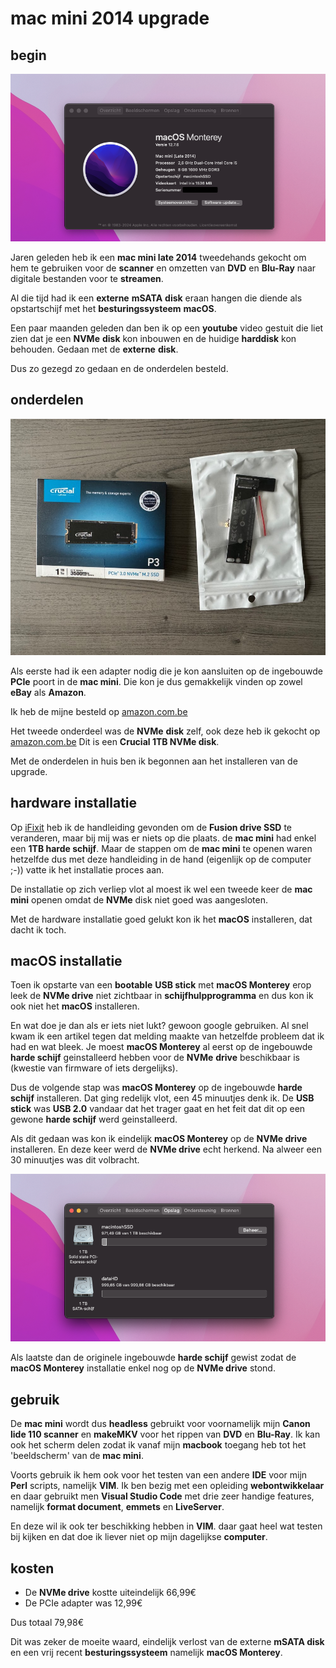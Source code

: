 # mac mini 2014 upgrade

## begin

![mac mini late 2014 info](images/mac-mini-info.png "mac mini info")

Jaren geleden heb ik een **mac mini late 2014** tweedehands gekocht om hem te gebruiken voor de **scanner** en omzetten van **DVD** en **Blu-Ray** naar digitale bestanden voor te **streamen**.

Al die tijd had ik een **externe** **mSATA** **disk** eraan hangen die diende als opstartschijf met het **besturingssysteem** **macOS**.

Een paar maanden geleden dan ben ik op een **youtube** video gestuit die liet zien dat je een **NVMe** **disk** kon inbouwen en de huidige **harddisk** kon behouden. Gedaan met de **externe** **disk**.

Dus zo gezegd zo gedaan en de onderdelen besteld.

## onderdelen

![mac mini 2014 upgrade onderdelen](images/onderdelen.jpg "mac mini 2014 upgrade onderdelen")

Als eerste had ik een adapter nodig die je kon aansluiten op de ingebouwde **PCIe** poort in de **mac mini**. Die kon je dus gemakkelijk vinden op zowel **eBay** als **Amazon**.

Ik heb de mijne besteld op [amazon.com.be](https://www.amazon.com.be/dp/B093DJYG9G?ref=ppx_yo2ov_dt_b_fed_asin_title&th=1) 

Het tweede onderdeel was de **NVMe** **disk** zelf, ook deze heb ik gekocht op [amazon.com.be](https://www.amazon.com.be/dp/B0C2WGL8DQ?ref=ppx_yo2ov_dt_b_fed_asin_title)
Dit is een **Crucial 1TB NVMe disk**.

Met de onderdelen in huis ben ik begonnen aan het installeren van de upgrade.

## hardware installatie

Op [iFixit](https://nl.ifixit.com/Guide/Mac+mini+eind+2014+Vervanging+van+de+SSD/32646) heb ik de handleiding gevonden om de **Fusion drive SSD** te veranderen, maar bij mij was er niets op die plaats. de **mac mini** had enkel een **1TB harde schijf**. Maar de stappen om de **mac mini** te openen waren hetzelfde dus met deze handleiding in de hand (eigenlijk op de computer ;-)) vatte ik het installatie proces aan.

De installatie op zich verliep vlot al moest ik wel een tweede keer de **mac mini** openen omdat de **NVMe** disk niet goed was aangesloten.

Met de hardware installatie goed gelukt kon ik het **macOS** installeren, dat dacht ik toch.

## macOS installatie

Toen ik opstarte van een **bootable** **USB stick** met **macOS Monterey** erop leek de **NVMe drive** niet zichtbaar in **schijfhulpprogramma** en dus kon ik ook niet het **macOS** installeren.

En wat doe je dan als er iets niet lukt? gewoon google gebruiken. Al snel kwam ik een artikel tegen dat melding maakte van hetzelfde probleem dat ik had en wat bleek. Je moest **macOS Monterey** al eerst op de ingebouwde **harde schijf** geinstalleerd hebben voor de **NVMe** **drive** beschikbaar is (kwestie van firmware of iets dergelijks).

Dus de volgende stap was **macOS Monterey** op de ingebouwde **harde schijf** installeren. Dat ging redelijk vlot, een 45 minuutjes denk ik. De **USB stick** was **USB 2.0** vandaar dat het trager gaat en het feit dat dit op een gewone **harde schijf** werd geinstalleerd.

Als dit gedaan was kon ik eindelijk **macOS Monterey** op de **NVMe drive** installeren. En deze keer werd de **NVMe drive** echt herkend. Na alweer een 30 minuutjes was dit volbracht.

![mac mini late 2014 disk info](images/mac-mini-disk-info.png "mac mini late 2014 disk info")

Als laatste dan de originele ingebouwde **harde schijf** gewist zodat de **macOS Monterey** installatie enkel nog op de **NVMe drive** stond.

## gebruik

De **mac mini** wordt dus **headless** gebruikt voor voornamelijk mijn **Canon lide 110 scanner** en **makeMKV** voor het rippen van **DVD** en **Blu-Ray**. Ik kan ook het scherm delen zodat ik vanaf mijn **macbook** toegang heb tot het 'beeldscherm' van de **mac mini**.

Voorts gebruik ik hem ook voor het testen van een andere **IDE** voor mijn **Perl** scripts, namelijk **VIM**. Ik ben bezig met een opleiding **webontwikkelaar** en daar gebruikt men **Visual Studio Code** met drie zeer handige features, namelijk **format document**, **emmets** en **LiveServer**.

En deze wil ik ook ter beschikking hebben in **VIM**. daar gaat heel wat testen bij kijken en dat doe ik liever niet op mijn dagelijkse **computer**.

## kosten

- De **NVMe drive** kostte uiteindelijk 66,99€
- De PCIe adapter was 12,99€

Dus totaal 79,98€

Dit was zeker de moeite waard, eindelijk verlost van de externe **mSATA disk** en een vrij recent **besturingssysteem** namelijk **macOS Monterey**.